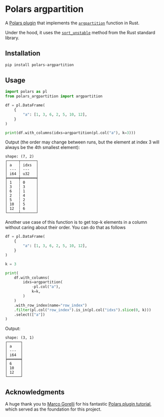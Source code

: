 # Polars argpartition

A [Polars plugin](https://docs.pola.rs/user-guide/plugins/expr_plugins/#writing-the-expression) that implements the [`argpartition`](https://numpy.org/doc/stable/reference/generated/numpy.argpartition.html) function in Rust.

Under the hood, it uses the [`sort_unstable`](https://doc.rust-lang.org/std/primitive.slice.html#method.sort_unstable) method from the Rust standard library.

## Installation

```bash
pip install polars-argpartition
```

## Usage

```python
import polars as pl
from polars_argpartition import argpartition

df = pl.DataFrame(
    {
        "a": [1, 3, 6, 2, 5, 10, 12],
    }
)

print(df.with_columns(idxs=argpartition(pl.col("a"), k=3)))

```

Output (the order may change between runs, but the element at index 3 will always be the 4th smallest element):

```
shape: (7, 2)
┌─────┬───────┐
│ a   ┆ idxs  │
│ --- ┆ ---   │
│ i64 ┆ u32   │
╞═════╪═══════╡
│ 1   ┆ 0     │
│ 3   ┆ 3     │
│ 6   ┆ 1     │
│ 2   ┆ 4     │
│ 5   ┆ 2     │
│ 10  ┆ 5     │
│ 12  ┆ 6     │
└─────┴───────┘
```

Another use case of this function is to get top-k elements in a column without caring about their order. You can do that as follows 

```python
df = pl.DataFrame(
    {
        "a": [1, 3, 6, 2, 5, 10, 12],
    }
)

k = 3

print(
    df.with_columns(
        idxs=argpartition(
            -pl.col("a"),
            k=k,
        )
    )
    .with_row_index(name="row_index")
    .filter(pl.col("row_index").is_in(pl.col("idxs").slice(0, k)))
    .select(["a"])
)

```

Output:

```
shape: (3, 1)
┌──────┐
│ a    │
│ ---  │ 
│ i64  │
╞══════╡
│ 6    │
│ 10   │
│ 12   │ 
└──────┘
```

## Acknowledgments

A huge thank you to [Marco Gorelli](https://github.com/MarcoGorelli) for his fantastic [Polars plugin tutorial](https://marcogorelli.github.io/polars-plugins-tutorial/), which served as the foundation for this project.

